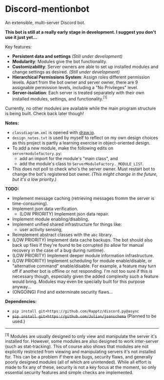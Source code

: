 # Discord-mentionbot
An extensible, multi-server Discord bot.

**This bot is still at a really early stage in development. I suggest you don't use it just yet...**

Key features:

* **Persistent data and settings** *(Still under development)*
* **Modularity**: Modules give the bot functionality.
* **Customizability**: Server owners are able to set up installed modules and change settings as desired. *(Still under development)*
* **Hierarchical Permissions System**: Assign roles different permission levels. Apart from the bot owner and server owner, there are 9 assignable permission levels, including a "No Privileges" level.
* **Server-isolation**: Each server is treated separately with their own installed modules, settings, and functionality.<sup>[1]</sup>

Currently, no other modules are available while the main program structure is being built. Check back later though!

**Notes:**

* `classdiagram.xml` is opened with [draw.io](https://www.draw.io/).
* `design_notes.txt` is used by myself to reflect on my own design choices as this project is partly a learning exercise in object-oriented design.
* To add a new module, make the following edits on `servermodulefactory.py`:
	* add an import for the module's "main class", and
	* add the module's class to `ServerModuleFactory._MODULE_LIST`.
* This does not poll to check who's the server owner. Must restart bot to change the bot's registered bot owner. *(This might change in the future, but it's a low priority.)*

**TODO:**

* Implement message caching (retrieving messages fromm the server is time-consuming).
* Implement json data verification.
	* (LOW PRIORITY) Implement json data repair.
* Implement module enabling/disabling.
* Implement unified shared infrastructure for things like:
	* user activity sensing,
* Reimplement abstract classes with the `abc` library.
* (LOW PRIORITY) Implement data cache backups. The bot should also back up files if they're found to be corrupted (to allow for manual recovery in the case of a bug during runtime).
* (LOW PRIORITY) Implement deeper module information infrastructure.
* (LOW PRIORITY) Implement scheduling for module enable/disable, or "alternative command" enable/disable. For example, a feature may turn off if another bot is offline or not responding. I'm not too sure if this is necessary though, especially given the added complexity such a feature would bring. Modules may even be specially built for this purpose anyway...
* (ONGOING) Find and exterminate security flaws...

**Dependencies:**

* `pip install git+https://github.com/Rapptz/discord.py@async`
* ~~`pip install git+https://github.com/Julian/jsonschema`~~ (Planned to be used.)

---

<sup>[1]</sup> Modules are usually designed to only view and manipulate the server it's installed for. However, some modules are also designed to work inter-server (such as stat-tracking). This of course also shows that modules are not explicitly restricted from viewing and manipulating servers it's not installed for. This can be a problem if there are bugs, security flaws, and generally poorly designed modules (all of which are unintended). While all effort is made to fix any of these, security is not a key focus at the moment, so only essential security features and simple checks are implemented.
